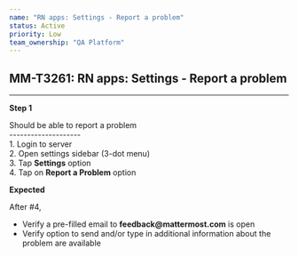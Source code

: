 ```yaml
---
name: "RN apps: Settings - Report a problem"
status: Active
priority: Low
team_ownership: "QA Platform"
---
```


## MM-T3261: RN apps: Settings - Report a problem

---

**Step 1**

Should be able to report a problem\
\--------------------\
1\. Login to server\
2\. Open settings sidebar (3-dot menu)\
3\. Tap **Settings** option\
4\. Tap on **Report a Problem** option

**Expected**

After #4,

- Verify a pre-filled email to **feedback\@mattermost.com** is open
- Verify option to send and/or type in additional information about the problem are available
